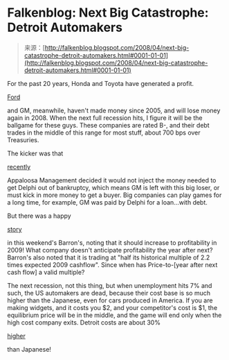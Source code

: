 <!--yml
category: 未分类
date: 2024-05-12 23:24:09
-->

# Falkenblog: Next Big Catastrophe: Detroit Automakers

> 来源：[http://falkenblog.blogspot.com/2008/04/next-big-catastrophe-detroit-automakers.html#0001-01-01](http://falkenblog.blogspot.com/2008/04/next-big-catastrophe-detroit-automakers.html#0001-01-01)

For the past 20 years, Honda and Toyota have generated a profit.

[Ford](http://www.defprob.com/member-defprob.php)

and GM, meanwhile, haven't made money since 2005, and will lose money again in 2008\. When the next full recession hits, I figure it will be the ballgame for these guys. These companies are rated B-, and their debt trades in the middle of this range for most stuff, about 700 bps over Treasuries.

The kicker was that

[recently](http://www.businessweek.com/lifestyle/content/apr2008/bw2008044_155629.htm)

Appaloosa Management decided it would not inject the money needed to get Delphi out of bankruptcy, which means GM is left with this big loser, or must kick in more money to get a buyer. Big companies can play games for a long time, for example, GM was paid by Delphi for a loan...with debt.

But there was a happy

[story](http://news.moneycentral.msn.com/provider/providerarticle.aspx?feed=OBR&date=20080406&id=8443351)

in this weekend's Barron's, noting that it should increase to profitability in 2009! What company doesn't anticipate profitability the year after next? Barron's also noted that it is trading at "half its historical multiple of 2.2 times expected 2009 cashflow". Since when has Price-to-[year after next cash flow] a valid multiple?

The next recession, not this thing, but when unemployment hits 7% and such, the US automakers are dead, because their cost base is so much higher than the Japanese, even for cars produced in America. If you are making widgets, and it costs you $2, and your competitor's cost is $1, the equilibrium price will be in the middle, and the game will end only when the high cost company exits. Detroit costs are about 30%

[higher](http://www3.washingtontimes.com/business/20070613-113138-3351r.htm)

than Japanese!